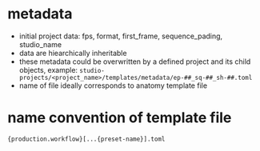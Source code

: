 # metadata
- initial project data: fps, format, first_frame, sequence_pading, studio_name
- data are hiearchically inheritable
- these metadata could be overwritten by a defined project and its child objects, example: `studio-projects/<project_name>/templates/metadata/ep-##_sq-##_sh-##.toml`
- name of file ideally corresponds to anatomy template file

# name convention of template file
`{production.workflow}[...{preset-name}].toml`
